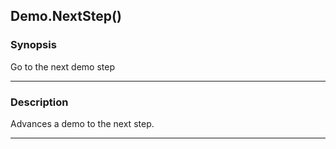 Demo.NextStep()
---------------

### Synopsis
Go to the next demo step

---

### Description

Advances a demo to the next step.

---
